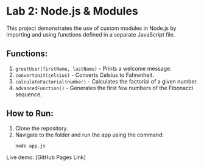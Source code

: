 # Lab 2: Node.js & Modules

This project demonstrates the use of custom modules in Node.js by importing and using functions defined in a separate JavaScript file.

## Functions:

1. `greetUser(firstName, lastName)` - Prints a welcome message.
2. `convertUnit(celsius)` - Converts Celsius to Fahrenheit.
3. `calculateFactorial(number)` - Calculates the factorial of a given number.
4. `advancedFunction()` - Generates the first few numbers of the Fibonacci sequence.

## How to Run:

1. Clone the repository.
2. Navigate to the folder and run the app using the command:
   ```
   node app.js
   ```

Live demo: [GitHub Pages Link]
